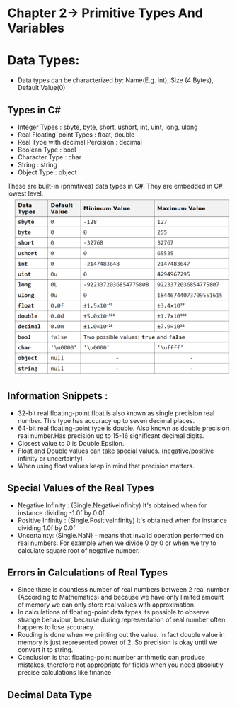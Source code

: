 # Chapter 2-> Primitive Types And Variables

# Data Types:
- Data types can be characterized by: Name(E.g. int), Size (4 Bytes), Default Value(0)

## Types in C#

- Integer Types : sbyte, byte, short, ushort, int, uint, long, ulong
- Real Floating-point Types : float, double
- Real Type with decimal Percision : decimal
- Boolean Type : bool
- Character Type : char
- String : string
- Object Type : object

These are built-in (primitives) data types in C#. They are embedded in C# lowest level.
![Primitive Data Types in C#](https://github.com/mrsahin101/Fundamentals_of_Programming_Csharp/blob/main/Chapter2_Primitive_Types_and_Variables/primitive_data_types_values.png)


## Information Snippets :
- 32-bit real floating-point float is also known as single precision real number. This type has accuracy up to seven decimal places.
- 64-bit real floating-point type is double. Also known as double precision real number.Has precision up to 15-16 significant decimal digits.
- Closest value to 0 is Double.Epsilon.
- Float and Double values can take special values. (negative/positive infinity or uncertainty)
- When using float values keep in mind that precision matters.


## Special Values of the Real Types
- Negative Infinity : (Single.NegativeInfinity) It's obtained when for instance dividing -1.0f by 0.0f
- Positive Infinity : (Single.PositiveInfinity) It's obtained when for instance dividing 1.0f by 0.0f
- Uncertainty: (Single.NaN) - means that invalid operation performed on real numbers. For example when we divide 0 by 0 or when we try to calculate square root of negative number.

## Errors in Calculations of Real Types
- Since there is countless number of real numbers between 2 real number (According to  Mathematics) and because we have only limited amount of memory we can only store real values with approximation.
- In calculations of floating-point data types its possible to observe strange behaviour, because during representation of real number often happens to lose accuracy.
- Rouding is done when we printing out the value. In fact double value in memory is just represented power of 2. So precision is okay until we convert it to string.
- Conclusion is that floating-point number arithmetic can produce mistakes, therefore not appropriate for fields when you need absolutly precise calculations like finance.

## Decimal Data Type 
